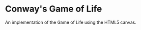 Conway's Game of Life
=====================

An implementation of the Game of Life using the HTML5 canvas.
